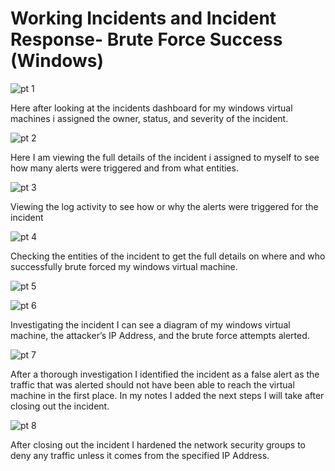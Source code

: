 # Working Incidents and Incident Response- Brute Force Success (Windows)

![pt 1](https://github.com/garrick8jackson/Lab-9/assets/38325200/7ba99ac4-f2c4-47c7-84ff-083f3e1dad07)

Here after looking at the incidents dashboard for my windows virtual machines i assigned the owner, status, and severity of the incident.

![pt 2](https://github.com/garrick8jackson/Lab-9/assets/38325200/2be1dfcb-4547-4375-bd8e-34edcfe2e379)

Here I am viewing the full details of the incident i assigned to myself to see 
how many alerts were triggered and from what entities.

![pt 3](https://github.com/garrick8jackson/Lab-9/assets/38325200/071e23b4-10cc-4510-92f1-fb139ffd7f3b)

Viewing the log activity to see how or why the alerts were triggered for the incident

![pt 4](https://github.com/garrick8jackson/Lab-9/assets/38325200/4a041538-eda7-43a4-8e25-e12e537fb60b)

Checking the entities of the incident to get the full details on where and who successfully brute forced my windows virtual machine.

![pt 5](https://github.com/garrick8jackson/Lab-9/assets/38325200/19f4c5fd-31e2-485e-ae49-bc14550135d6)

![pt 6](https://github.com/garrick8jackson/Lab-9/assets/38325200/dbf4352d-c9f3-4cff-80ae-aa1321314672)

Investigating the incident I can see a diagram of my windows virtual machine, the attacker’s IP Address, and the brute force attempts alerted. 

![pt 7](https://github.com/garrick8jackson/Lab-9/assets/38325200/fd723054-81f9-4898-a641-a14c947aa1af)

After a thorough investigation I identified the incident as a false alert as the traffic that was alerted should not have been able to reach the virtual machine in the first place. In my notes I added the next steps I will take after closing out the incident.

![pt 8](https://github.com/garrick8jackson/Lab-9/assets/38325200/5140573d-987d-4225-b0ea-3f0101c15c63)

After closing out the incident I hardened the network security groups to deny any traffic unless it comes from the specified IP Address. 



